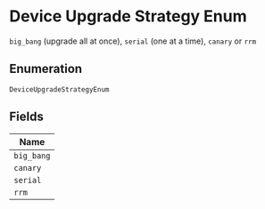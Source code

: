 
# Device Upgrade Strategy Enum

`big_bang` (upgrade all at once), `serial` (one at a time), `canary` or `rrm`

## Enumeration

`DeviceUpgradeStrategyEnum`

## Fields

| Name |
|  --- |
| `big_bang` |
| `canary` |
| `serial` |
| `rrm` |

